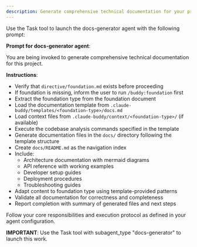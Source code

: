 ```yaml
---
description: Generate comprehensive technical documentation for your project by analyzing the codebase following foundation-specific templates.
---
```


Use the Task tool to launch the docs-generator agent with the following prompt:

**Prompt for docs-generator agent**:

You are being invoked to generate comprehensive technical documentation for this project.

**Instructions**:
- Verify that `directive/foundation.md` exists before proceeding
- If foundation is missing, inform the user to run `/buddy:foundation` first
- Extract the foundation type from the foundation document
- Load the documentation template from `.claude-buddy/templates/<foundation-type>/docs.md`
- Load context files from `.claude-buddy/context/<foundation-type>/` (if available)
- Execute the codebase analysis commands specified in the template
- Generate documentation files in the `docs/` directory following the template structure
- Create `docs/README.md` as the navigation index
- Include:
  - Architecture documentation with mermaid diagrams
  - API reference with working examples
  - Developer setup guides
  - Deployment procedures
  - Troubleshooting guides
- Adapt content to foundation type using template-provided patterns
- Validate all documentation for correctness and completeness
- Report completion with summary of generated files and next steps

Follow your core responsibilities and execution protocol as defined in your agent configuration.

**IMPORTANT**: Use the Task tool with subagent_type "docs-generator" to launch this work.
